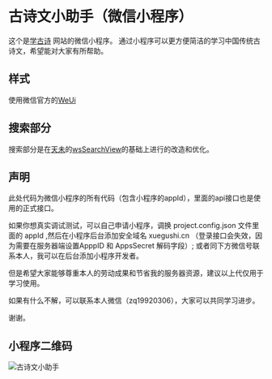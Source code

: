 # 古诗文小助手（微信小程序）

这个是[学古诗](https://xuegushi.cm) 网站的微信小程序。
通过小程序可以更方便简洁的学习中国传统古诗文，希望能对大家有所帮助。

## 样式
使用微信官方的[WeUi](https://weui.io)

## 搜索部分
搜索部分是在[天未](https://github.com/mindawei)的[wsSearchView](https://github.com/mindawei/wsSearchView)的基础上进行的改造和优化。
## 声明
此处代码为微信小程序的所有代码（包含小程序的appId），里面的api接口也是使用的正式接口。

如果你想真实调试测试，可以自己申请小程序，调换 project.config.json 文件里面的 appId ,然后在小程序后台添加安全域名 xuegushi.cn （登录接口会失效，因为需要在服务器端设置ApppID 和 AppsSecret 解码字段）; 或者同下方微信号联系本人，我可以在后台添加小程序开发者。

但是希望大家能够尊重本人的劳动成果和节省我的服务器资源，建议以上代仅用于学习使用。

如果有什么不解，可以联系本人微信（zq19920306），大家可以共同学习进步。

谢谢。

## 小程序二维码

![古诗文小助手](https://github.com/johnnyzhang1992/gushi_lite/blob/master/images/xcx.jpg)